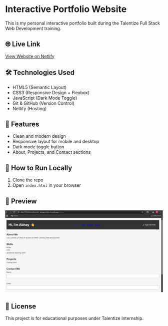 # Interactive Portfolio Website

This is my personal interactive portfolio built during the Talentize Full Stack Web Development training.

## 🌐 Live Link
[View Website on Netlify](https://686e1f1fb24b51e3d6ca1ded--abhayportfolio-06.netlify.app/)

## 🛠️ Technologies Used
- HTML5 (Semantic Layout)
- CSS3 (Responsive Design + Flexbox)
- JavaScript (Dark Mode Toggle)
- Git & GitHub (Version Control)
- Netlify (Hosting)

## 🎯 Features
- Clean and modern design
- Responsive layout for mobile and desktop
- Dark mode toggle button
- About, Projects, and Contact sections

## 🚀 How to Run Locally
1. Clone the repo
2. Open `index.html` in your browser

## 📸 Preview
![Portfolio Preview](https://raw.githubusercontent.com/AbhayRawat06/portfolio-project/main/assets/portfolio-preview.png)


## 📄 License
This project is for educational purposes under Talentize Internship.
